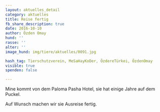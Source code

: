 ```yaml
---
layout: aktuelles_detail
category: aktuelles
title: Reise fertig
fb_share_description: true
date: 2016-10-10
author: Özden Omay
hund: ''
rasse: ''
alter: ''
image_hund: img/tiere/aktuelles/0091.jpg

hash_tag: Tierschutzverein, MeSaHayKoDer, ÖzdereTürkei, ÖzdenOmay
visible: true
spenden: false

---
```


Mine kommt von dem Paloma Pasha Hotel, sie hat einige Jahre auf dem Puckel.

Auf Wunsch machen wir sie Ausreise fertig.